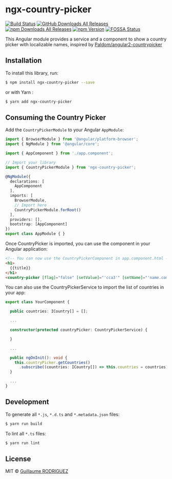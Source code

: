 # ngx-country-picker

[![Build Status](https://travis-ci.org/guillaume-ro-fr/ngx-country-picker.svg?branch=master)](https://travis-ci.org/guillaume-ro-fr/ngx-country-picker)
[![GitHub Downloads All Releases](https://img.shields.io/github/downloads/guillaume-ro-fr/ngx-country-picker/total.svg)](https://github.com/guillaume-ro-fr/ngx-country-picker)
[![npm Downloads All Releases](https://img.shields.io/npm/dw/ngx-country-picker.svg)](https://www.npmjs.com/package/ngx-country-picker)
[![npm Version](https://img.shields.io/npm/v/ngx-country-picker.svg)](https://www.npmjs.com/package/ngx-country-picker)
[![FOSSA Status](https://app.fossa.io/api/projects/git%2Bgithub.com%2Fguillaume-ro-fr%2Fngx-country-picker.svg?type=shield)](https://app.fossa.io/projects/git%2Bgithub.com%2Fguillaume-ro-fr%2Fngx-country-picker?ref=badge_shield)

This Angular module provides a service and a component to show a country picker with localizable names, inspired by [Paldom/angular2-countrypicker](https://github.com/Paldom/angular2-countrypicker)

## Installation

To install this library, run:

```bash
$ npm install ngx-country-picker --save
```

or with Yarn :

```bash
$ yarn add ngx-country-picker
```

## Consuming the Country Picker

Add the `CountryPickerModule` to your Angular `AppModule`:

```typescript
import { BrowserModule } from '@angular/platform-browser';
import { NgModule } from '@angular/core';

import { AppComponent } from './app.component';

// Import your library
import { CountryPickerModule } from 'ngx-country-picker';

@NgModule({
  declarations: [
    AppComponent
  ],
  imports: [
    BrowserModule,
    // Import here
    CountryPickerModule.forRoot()
  ],
  providers: [],
  bootstrap: [AppComponent]
})
export class AppModule { }
```

Once CountryPicker is imported, you can use the component in your Angular application:

```html
<!-- You can now use the CountryPickerComponent in app.component.html -->
<h1>
  {{title}}
</h1>
<country-picker [flag]="false" [setValue]="'cca3'" [setName]="'name.common'" [classes]="['form-control']"></country-picker>
```

You can also use the CountryPickerService to import the list of countries in your app:

```typescript
export class YourComponent {

  public countries: ICountry[] = [];

  ...

  constructor(protected countryPicker: CountryPickerService) {

  }

  ...

  public ngOnInit(): void {
    this.countryPicker.getCountries()
      .subscribe((countries: ICountry[]) => this.countries = countries);
  }

  ...
}
```

## Development

To generate all `*.js`, `*.d.ts` and `*.metadata.json` files:

```bash
$ yarn run build
```

To lint all `*.ts` files:

```bash
$ yarn run lint
```

## License

MIT © [Guillaume RODRIGUEZ](https://github.com/guillaume-ro-fr)
